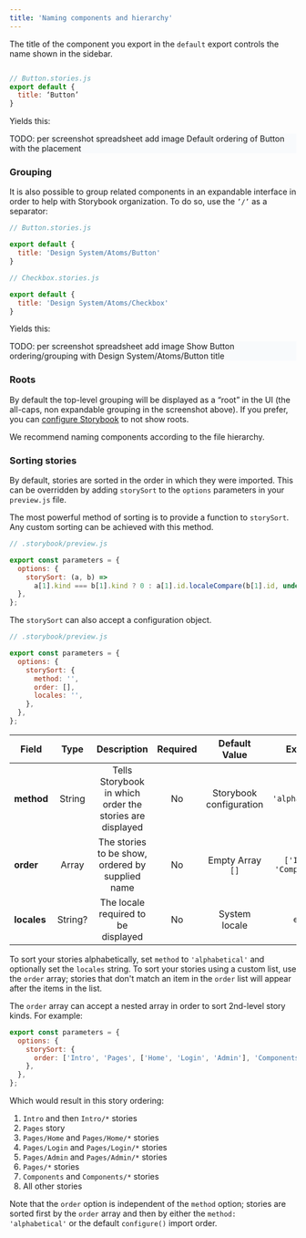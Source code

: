 ```yaml
---
title: 'Naming components and hierarchy'
---
```


The title of the component you export in the `default` export controls the name shown in the sidebar.

```js

// Button.stories.js
export default {
  title: ‘Button’
}
```

Yields this:

<div style="background-color:#F8FAFC">
TODO: per screenshot spreadsheet add image Default ordering of Button with the placement
</div>


### Grouping

It is also possible to group related components in an expandable interface in order to help with Storybook organization. To do so, use the `’/’` as a separator:

```js
// Button.stories.js

export default {
  title: 'Design System/Atoms/Button'
}
```

```js
// Checkbox.stories.js

export default {
  title: 'Design System/Atoms/Checkbox'
}
```

Yields this:

<div style="background-color:#F8FAFC">

TODO: per screenshot spreadsheet add image Show Button ordering/grouping with Design System/Atoms/Button title

</div>

### Roots

By default the top-level grouping will be displayed as a “root” in the UI (the all-caps, non expandable grouping in the screenshot above). If you prefer, you can [configure Storybook](../configure/user-interface#roots) to not show roots.

We recommend naming components according to the file hierarchy. 

### Sorting stories

By default, stories are sorted in the order in which they were imported. This can be overridden by adding `storySort` to the `options` parameters in your `preview.js` file.

The most powerful method of sorting is to provide a function to `storySort`. Any custom sorting can be achieved with this method.

```js
// .storybook/preview.js

export const parameters = {
  options: {
    storySort: (a, b) =>
      a[1].kind === b[1].kind ? 0 : a[1].id.localeCompare(b[1].id, undefined, { numeric: true }),
  },
};
```

The `storySort` can also accept a configuration object.

```js
// .storybook/preview.js

export const parameters = {
  options: {
    storySort: {
      method: '',
      order: [], 
      locales: '', 
    },
  },
};
```

| Field         | Type          | Description                                            | Required | Default Value          |Example                  |
| ------------- |:-------------:|:------------------------------------------------------:|:--------:|:----------------------:|:-----------------------:|
| **method**    | String        |Tells Storybook in which order the stories are displayed|No        |Storybook configuration |`'alphabetical'`         |
| **order**     | Array         |The stories to be show, ordered by supplied name        |No        |Empty Array `[]`        |`['Intro', 'Components']`|
| **locales**   | String?       |The locale required to be displayed                     |No        |System locale           |`en-US`                  |

To sort your stories alphabetically, set `method` to `'alphabetical'` and optionally set the `locales` string. To sort your stories using a custom list, use the `order` array; stories that don't match an item in the `order` list will appear after the items in the list.

The `order` array can accept a nested array in order to sort 2nd-level story kinds. For example:

```js
export const parameters = {
  options: {
    storySort: {
      order: ['Intro', 'Pages', ['Home', 'Login', 'Admin'], 'Components'],
    },
  },
};
```

Which would result in this story ordering:

1. `Intro` and then `Intro/*` stories
2. `Pages` story
3. `Pages/Home` and `Pages/Home/*` stories
4. `Pages/Login` and `Pages/Login/*` stories
5. `Pages/Admin` and `Pages/Admin/*` stories
6. `Pages/*` stories
7. `Components` and `Components/*` stories
8. All other stories

Note that the `order` option is independent of the `method` option; stories are sorted first by the `order` array and then by either the `method: 'alphabetical'` or the default `configure()` import order.
